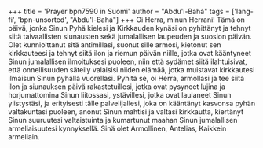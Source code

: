 +++
title = 'Prayer bpn7590 in Suomi'
author = "Abdu'l-Bahá"
tags = ['lang-fi', 'bpn-unsorted', "Abdu'l-Bahá"]
+++
Oi Herra, minun Herrani!
Tämä on päivä, jonka Sinun Pyhä kielesi ja Kirkkauden kynäsi on pyhittänyt ja tehnyt siitä taivaallisten siunausten sekä jumalallisen laupeuden ja suosion päivän. Olet kunnioittanut sitä antimillasi, suonut sille armosi, kietonut sen kirkkauteesi ja tehnyt siitä ilon ja riemun  päivän niille, jotka ovat kääntyneet Sinun jumalallisen ilmoituksesi puoleen, niin että sydämet siitä ilahtuisivat, että onnellisuuden säteily valaisisi niiden elämää, jotka muistavat kirkkautesi ilmaisun Sinun pyhällä vuorellasi.
Pyhitä se, oi Herra, armollasi ja tee siitä ilon ja siunauksen päivä rakastetuillesi, jotka ovat pysyneet lujina ja horjumattomina Sinun liitossasi, ystävillesi, jotka ovat laulaneet Sinun ylistystäsi, ja erityisesti tälle palvelijallesi, joka on kääntänyt kasvonsa pyhän valtakuntasi puoleen, anonut Sinun mahtisi ja valtasi kirkkautta, kiertänyt Sinun suuruutesi valtaistuinta ja kumartunut maahan Sinun jumalallisen armeliaisuutesi kynnyksellä.
Sinä olet Armollinen, Antelias, Kaikkein armeliain.
